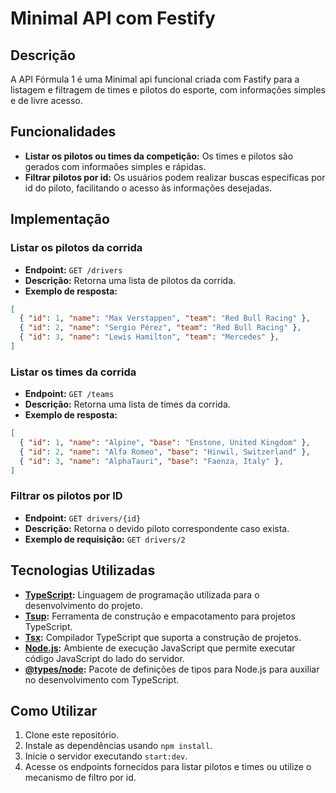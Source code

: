 # Minimal API com Festify

## Descrição

A API Fórmula 1 é uma Minimal api funcional criada com Fastify para a listagem e filtragem de times e pilotos do esporte, com informações simples e de livre acesso.

## Funcionalidades

- **Listar os pilotos ou times da competição:** Os times e pilotos são gerados com informaões simples e rápidas.
- **Filtrar pilotos por id:** Os usuários podem realizar buscas específicas por id do piloto, facilitando o acesso às informações desejadas.

## Implementação

### Listar os pilotos da corrida

- **Endpoint:** `GET /drivers`
- **Descrição:** Retorna uma lista de pilotos da corrida.
- **Exemplo de resposta:**

```json
[
  { "id": 1, "name": "Max Verstappen", "team": "Red Bull Racing" },
  { "id": 2, "name": "Sergio Pérez", "team": "Red Bull Racing" },
  { "id": 3, "name": "Lewis Hamilton", "team": "Mercedes" },
]
```

### Listar os times da corrida

- **Endpoint:** `GET /teams`
- **Descrição:** Retorna uma lista de times da corrida.
- **Exemplo de resposta:**

```json
[
  { "id": 1, "name": "Alpine", "base": "Enstone, United Kingdom" },
  { "id": 2, "name": "Alfa Romeo", "base": "Hinwil, Switzerland" },
  { "id": 3, "name": "AlphaTauri", "base": "Faenza, Italy" },
]
```

### Filtrar os pilotos por ID

- **Endpoint:** `GET drivers/{id}`
- **Descrição:** Retorna o devido piloto correspondente caso exista.
- **Exemplo de requisição:** `GET drivers/2`


## Tecnologias Utilizadas

- **[TypeScript](https://www.typescriptlang.org/):** Linguagem de programação utilizada para o desenvolvimento do projeto.
- **[Tsup](https://github.com/egoist/tsup):** Ferramenta de construção e empacotamento para projetos TypeScript.
- **[Tsx](https://github.com/egoist/tsx):** Compilador TypeScript que suporta a construção de projetos.
- **[Node.js](https://nodejs.org/):** Ambiente de execução JavaScript que permite executar código JavaScript do lado do servidor.
- **[@types/node](https://www.npmjs.com/package/@types/node):** Pacote de definições de tipos para Node.js para auxiliar no desenvolvimento com TypeScript.

## Como Utilizar

1. Clone este repositório.
2. Instale as dependências usando `npm install`.
3. Inicie o servidor executando `start:dev`.
4. Acesse os endpoints fornecidos para listar pilotos e times ou utilize o mecanismo de filtro por id.